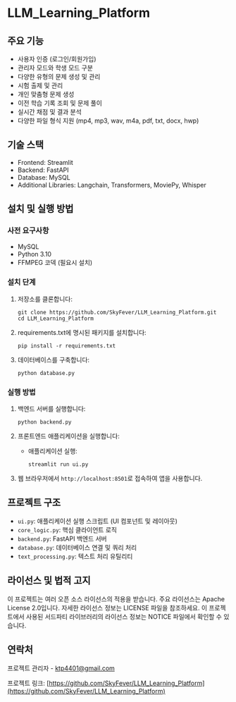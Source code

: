 # LLM_Learning_Platform

## 주요 기능

- 사용자 인증 (로그인/회원가입)
- 관리자 모드와 학생 모드 구분
- 다양한 유형의 문제 생성 및 관리
- 시험 출제 및 관리
- 개인 맞춤형 문제 생성
- 이전 학습 기록 조회 및 문제 풀이
- 실시간 채점 및 결과 분석
- 다양한 파일 형식 지원 (mp4, mp3, wav, m4a, pdf, txt, docx, hwp)

## 기술 스택

- Frontend: Streamlit
- Backend: FastAPI
- Database: MySQL
- Additional Libraries: Langchain, Transformers, MoviePy, Whisper

## 설치 및 실행 방법

### 사전 요구사항

- MySQL
- Python 3.10
- FFMPEG 코덱 (필요시 설치)

### 설치 단계

1. 저장소를 클론합니다:
   ```
   git clone https://github.com/SkyFever/LLM_Learning_Platform.git
   cd LLM_Learning_Platform
   ```

2. requirements.txt에 명시된 패키지를 설치합니다:
   ```
   pip install -r requirements.txt
   ```

3. 데이터베이스를 구축합니다:
   ```
   python database.py
   ```

### 실행 방법

1. 백엔드 서버를 실행합니다:
   ```
   python backend.py
   ```

2. 프론트엔드 애플리케이션을 실행합니다:
   - 애플리케이션 실행:
     ```
     streamlit run ui.py
     ```

3. 웹 브라우저에서 `http://localhost:8501`로 접속하여 앱을 사용합니다.

## 프로젝트 구조

- `ui.py`: 애플리케이션 실행 스크립트 (UI 컴포넌트 및 레이아웃)
- `core_logic.py`: 핵심 클라이언트 로직
- `backend.py`: FastAPI 백엔드 서버
- `database.py`: 데이터베이스 연결 및 쿼리 처리
- `text_processing.py`: 텍스트 처리 유틸리티

## 라이선스 및 법적 고지

이 프로젝트는 여러 오픈 소스 라이선스의 적용을 받습니다. 주요 라이선스는 Apache License 2.0입니다. 자세한 라이선스 정보는 LICENSE 파일을 참조하세요.
이 프로젝트에서 사용된 서드파티 라이브러리의 라이선스 정보는 NOTICE 파일에서 확인할 수 있습니다.

## 연락처

프로젝트 관리자 - [ktp4401@gmail.com](mailto:ktp4401@gmail.com)

프로젝트 링크: [https://github.com/SkyFever/LLM_Learning_Platform](https://github.com/SkyFever/LLM_Learning_Platform)
